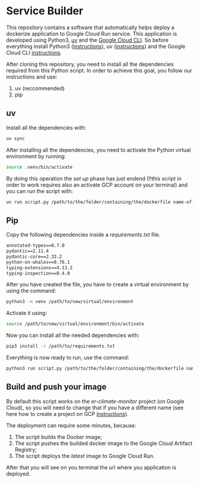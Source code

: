 # Service Builder

This repository contains a software that automatically helps deploy a dockerize application to Google Cloud Run service. This application is developed using Python3, [uv](https://docs.astral.sh/uv/) and the [Google Cloud CLI](https://cloud.google.com/cli?hl=en). So before everything install Python3 ([instructions](https://www.youtube.com/watch?v=tp9b7RuIToU)), uv ([instructions](https://docs.astral.sh/uv/getting-started/installation/)) and the Google Cloud CLI [instructions](https://cloud.google.com/cli?hl=en).

After cloning this repository, you need to install all the dependencies required from this Python script. In order to achieve this goal, you follow our instructions and use:
1. uv (reccommended)
2. pip

## uv
Install all the dependencies with:

```bash
uv sync
```

After installing all the dependencies, you need to activate the Python virtual environment by running:

```bash
source .venv/bin/activate
```

By doing this operation the *set up* phase has just endend (!!this script in order to work requires also an activate GCP account on your terminal) and you can run the script with:

```bash
uv run script.py /path/to/the/folder/containing/the/dockerfile name-of-the-serice 8080
```

## Pip
Copy the following dependencies inside a *requirements.txt* file.

```txt
annotated-types==0.7.0
pydantic==2.11.4
pydantic-core==2.33.2
python-on-whales==0.76.1
typing-extensions==4.13.2
typing-inspection==0.4.0
```

After you have created the file, you have to create a virtual environment by using the command:

```bash
python3 -m venv /path/to/new/virtual/environment
```

Activate it using:

```bash
source /path/to/new/virtual/environment/bin/activate
```

Now you can install all the needed dependencies with:

```bash
pip3 install -r /path/to/requirements.txt
```

Everything is now ready to run, use the command:

```bash
python3 run script.py /path/to/the/folder/containing/the/dockerfile name-of-the-serice 8080
```
## Build and push your image
By default this script works on the *er-climate-monitor* project (on Google Cloud), so you will need to change that if you have a different name (see here how to create a project on GCP [instructions](https://cloud.google.com/gcp?utm_source=google&utm_medium=cpc&utm_campaign=emea-it-all-en-bkws-all-all-trial-b-gcp-1707574&utm_content=text-ad-none-any-DEV_c-CRE_671802840909-ADGP_Hybrid+%7C+BKWS+-+BRO+%7C+Txt+-+GCP+-+General+-+v2-KWID_43700077734444396-kwd-14471151-userloc_1008325&utm_term=KW_gcp-NET_g-PLAC_&&gclsrc=aw.ds&gad_source=1&gad_campaignid=20502083204&gclid=CjwKCAjw3f_BBhAPEiwAaA3K5MUPJHhZaqrzKniSBzi9Q6I4-um2GVtx7YNTDwvliTuC2ikwZmFEjhoC_qQQAvD_BwE&hl=en)).

The deployment can require some minutes, because:
1. The script builds the Docker image;
2. The script pushes the builded docker image to the Google Cloud Artifact Registry;
3. The script deploys the *latest* image to Google Cloud Run.

After that you will see on you terminal the url where you application is deployed.